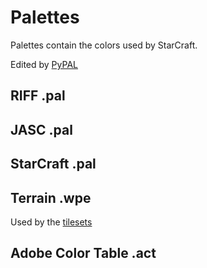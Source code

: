 # Palettes
Palettes contain the colors used by StarCraft.

Edited by [PyPAL](/Help/Programs/PyPAL.md)

## RIFF .pal

## JASC .pal

## StarCraft .pal

## Terrain .wpe
Used by the [tilesets](/Help/Files/Tilesets/Tilesets.md)

## Adobe Color Table .act

